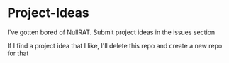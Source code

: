 # Project-Ideas
I've gotten bored of NullRAT. Submit project ideas in the issues section

If I find a project idea that I like, I'll delete this repo and create a new repo for that

